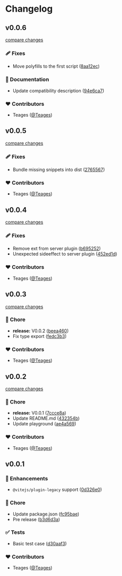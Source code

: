# Changelog


## v0.0.6

[compare changes](https://github.com/teages/nuxt-legacy/compare/v0.0.5...v0.0.6)

### 🩹 Fixes

- Move polyfills to the first script ([8aa12ec](https://github.com/teages/nuxt-legacy/commit/8aa12ec))

### 📖 Documentation

- Update compatibility description ([94e6ca7](https://github.com/teages/nuxt-legacy/commit/94e6ca7))

### ❤️ Contributors

- Teages ([@Teages](http://github.com/Teages))

## v0.0.5

[compare changes](https://github.com/teages/nuxt-legacy/compare/v0.0.4...v0.0.5)

### 🩹 Fixes

- Bundle missing snippets into dist ([2765567](https://github.com/teages/nuxt-legacy/commit/2765567))

### ❤️ Contributors

- Teages ([@Teages](http://github.com/Teages))

## v0.0.4

[compare changes](https://github.com/teages/nuxt-legacy/compare/v0.0.3...v0.0.4)

### 🩹 Fixes

- Remove ext from server plugin ([b695252](https://github.com/teages/nuxt-legacy/commit/b695252))
- Unexpected sideeffect to server plugin ([452ed1d](https://github.com/teages/nuxt-legacy/commit/452ed1d))

### ❤️ Contributors

- Teages ([@Teages](http://github.com/Teages))

## v0.0.3

[compare changes](https://github.com/teages/nuxt-legacy/compare/v0.0.2...v0.0.3)

### 🏡 Chore

- **release:** V0.0.2 ([beea460](https://github.com/teages/nuxt-legacy/commit/beea460))
- Fix type export ([fedc3b3](https://github.com/teages/nuxt-legacy/commit/fedc3b3))

### ❤️ Contributors

- Teages ([@Teages](http://github.com/Teages))

## v0.0.2

[compare changes](https://github.com/teages/nuxt-legacy/compare/v0.0.1...v0.0.2)

### 🏡 Chore

- **release:** V0.0.1 ([7ccce8a](https://github.com/teages/nuxt-legacy/commit/7ccce8a))
- Update README.md ([432354b](https://github.com/teages/nuxt-legacy/commit/432354b))
- Update playground ([ae4a569](https://github.com/teages/nuxt-legacy/commit/ae4a569))

### ❤️ Contributors

- Teages ([@Teages](http://github.com/Teages))

## v0.0.1


### 🚀 Enhancements

- `@vitejs/plugin-legacy` support ([0d326e0](https://github.com/teages/nuxt-legacy/commit/0d326e0))

### 🏡 Chore

- Update package.json ([fc95bae](https://github.com/teages/nuxt-legacy/commit/fc95bae))
- Pre release ([b3d6d3a](https://github.com/teages/nuxt-legacy/commit/b3d6d3a))

### ✅ Tests

- Basic test case ([d30aaf3](https://github.com/teages/nuxt-legacy/commit/d30aaf3))

### ❤️ Contributors

- Teages ([@Teages](http://github.com/Teages))

